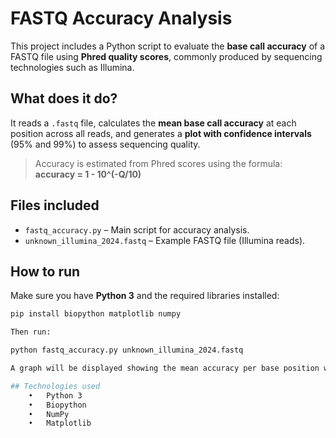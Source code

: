 # FASTQ Accuracy Analysis

This project includes a Python script to evaluate the **base call accuracy** of a FASTQ file using **Phred quality scores**, commonly produced by sequencing technologies such as Illumina.

## What does it do?

It reads a `.fastq` file, calculates the **mean base call accuracy** at each position across all reads, and generates a **plot with confidence intervals** (95% and 99%) to assess sequencing quality.

> Accuracy is estimated from Phred scores using the formula:  
> **accuracy = 1 - 10^(-Q/10)**


## Files included

- `fastq_accuracy.py` – Main script for accuracy analysis.
- `unknown_illumina_2024.fastq` – Example FASTQ file (Illumina reads).


## How to run

Make sure you have **Python 3** and the required libraries installed:

```bash
pip install biopython matplotlib numpy

Then run:

python fastq_accuracy.py unknown_illumina_2024.fastq

A graph will be displayed showing the mean accuracy per base position with confidence intervals.

## Technologies used
	•	Python 3
	•	Biopython
	•	NumPy
	•	Matplotlib


